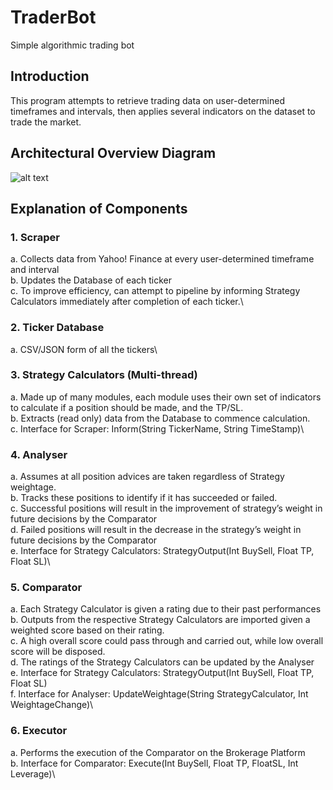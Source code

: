 # TraderBot
Simple algorithmic trading bot

## Introduction
This program attempts to retrieve trading data on user-determined timeframes and intervals, then applies several indicators on the dataset to trade the market. 

## Architectural Overview Diagram
![alt text](https://github.com/cwlroda/traderbot/blob/master/img/AOD.png)

## Explanation of Components
### 1. Scraper
a.	Collects data from Yahoo! Finance at every user-determined timeframe and interval\
b.	Updates the Database of each ticker\
c.	To improve efficiency, can attempt to pipeline by informing Strategy Calculators immediately after completion of each ticker.\

### 2. Ticker Database
a.	CSV/JSON form of all the tickers\

### 3. Strategy Calculators (Multi-thread)
a.	Made up of many modules, each module uses their own set of indicators to calculate if a position should be made, and the TP/SL.\
b.	Extracts (read only) data from the Database to commence calculation.\
c.	Interface for Scraper: Inform(String TickerName, String TimeStamp)\

### 4. Analyser
a.	Assumes at all position advices are taken regardless of Strategy weightage.\
b.	Tracks these positions to identify if it has succeeded or failed.\
c.	Successful positions will result in the improvement of strategy’s weight in future decisions by the Comparator\
d.	Failed positions will result in the decrease in the strategy’s weight in future decisions by the Comparator\
e.	Interface for Strategy Calculators: StrategyOutput(Int BuySell, Float TP, Float SL)\

### 5. Comparator
a.	Each Strategy Calculator is given a rating due to their past performances\
b.	Outputs from the respective Strategy Calculators are imported given a weighted score based on their rating.\
c.	A high overall score could pass through and carried out, while low overall score will be disposed.\
d.	The ratings of the Strategy Calculators can be updated by the Analyser\
e.	Interface for Strategy Calculators: StrategyOutput(Int BuySell, Float TP, Float SL)\
f.	Interface for Analyser: UpdateWeightage(String StrategyCalculator, Int WeightageChange)\

### 6. Executor
a.	Performs the execution of the Comparator on the Brokerage Platform\
b.	Interface for Comparator: Execute(Int BuySell, Float TP, FloatSL, Int Leverage)\



